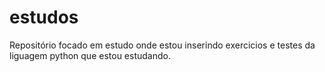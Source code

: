 # estudos
Repositório focado em estudo onde estou inserindo exercicios e testes da liguagem python que estou estudando.
